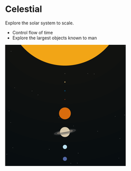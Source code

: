 # Celestial

Explore the solar system to scale.
- Control flow of time
- Explore the largest objects known to man

![Snapshot of Solar System](solar-system.png)